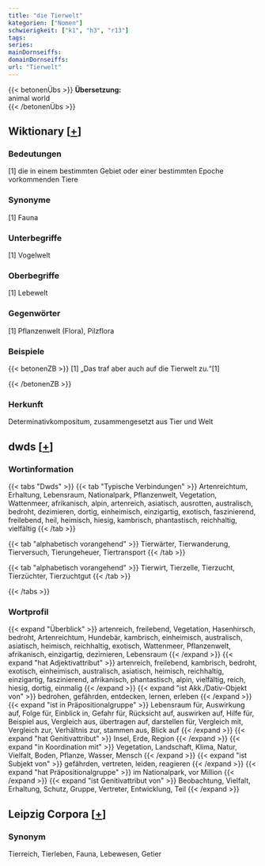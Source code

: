 ```yaml
---
title: "die Tierwelt"
kategorien: ["Nomen"]
schwierigkeit: ["k1", "h3", "r13"]
tags:
series:
mainDornseiffs:
domainDornseiffs:
url: "Tierwelt"
---
```


{{< betonenÜbs >}}
**Übersetzung:**  
animal world  
{{< /betonenÜbs >}}

## Wiktionary [[+](https://de.wiktionary.org/wiki/Tierwelt)]

### Bedeutungen
[1] die in einem bestimmten Gebiet oder einer bestimmten Epoche vorkommenden Tiere  

### Synonyme
[1] Fauna  

### Unterbegriffe
[1] Vogelwelt  

### Oberbegriffe
[1] Lebewelt  

### Gegenwörter
[1] Pflanzenwelt (Flora), Pilzflora  

### Beispiele
{{< betonenZB >}}
[1] „Das traf aber auch auf die Tierwelt zu.“[1]  

{{< /betonenZB >}}
### Herkunft
Determinativkompositum, zusammengesetzt aus Tier und Welt  



## dwds [[+](https://www.dwds.de/wb/Tierwelt)]

### Wortinformation
{{< tabs "Dwds" >}}
{{< tab "Typische Verbindungen" >}}
Artenreichtum, Erhaltung, Lebensraum, Nationalpark, Pflanzenwelt, Vegetation, Wattenmeer, afrikanisch, alpin, artenreich, asiatisch, ausrotten, australisch, bedroht, dezimieren, dortig, einheimisch, einzigartig, exotisch, faszinierend, freilebend, heil, heimisch, hiesig, kambrisch, phantastisch, reichhaltig, vielfältig
{{< /tab >}}

{{< tab "alphabetisch vorangehend" >}}
Tierwärter, Tierwanderung, Tierversuch, Tierungeheuer, Tiertransport
{{< /tab >}}

{{< tab "alphabetisch vorangehend" >}}
Tierwirt, Tierzelle, Tierzucht, Tierzüchter, Tierzuchtgut
{{< /tab >}}

{{< /tabs >}}

### Wortprofil
{{< expand "Überblick" >}} artenreich, freilebend, Vegetation, Hasenhirsch, bedroht, Artenreichtum, Hundebär, kambrisch, einheimisch, australisch, asiatisch, heimisch, reichhaltig, exotisch, Wattenmeer, Pflanzenwelt, afrikanisch, einzigartig, dezimieren, Lebensraum {{< /expand >}}
{{< expand "hat Adjektivattribut" >}} artenreich, freilebend, kambrisch, bedroht, exotisch, einheimisch, australisch, asiatisch, heimisch, reichhaltig, einzigartig, faszinierend, afrikanisch, phantastisch, alpin, vielfältig, reich, hiesig, dortig, einmalig {{< /expand >}}
{{< expand "ist Akk./Dativ-Objekt von" >}} bedrohen, gefährden, entdecken, lernen, erleben {{< /expand >}}
{{< expand "ist in Präpositionalgruppe" >}} Lebensraum für, Auswirkung auf, Folge für, Einblick in, Gefahr für, Rücksicht auf, auswirken auf, Hilfe für, Beispiel aus, Vergleich aus, übertragen auf, darstellen für, Vergleich mit, Vergleich zur, Verhältnis zur, stammen aus, Blick auf {{< /expand >}}
{{< expand "hat Genitivattribut" >}} Insel, Erde, Region {{< /expand >}}
{{< expand "in Koordination mit" >}} Vegetation, Landschaft, Klima, Natur, Vielfalt, Boden, Pflanze, Wasser, Mensch {{< /expand >}}
{{< expand "ist Subjekt von" >}} gefährden, vertreten, leiden, reagieren {{< /expand >}}
{{< expand "hat Präpositionalgruppe" >}} im Nationalpark, vor Million {{< /expand >}}
{{< expand "ist Genitivattribut von" >}} Beobachtung, Vielfalt, Erhaltung, Schutz, Gruppe, Vertreter, Entwicklung, Teil {{< /expand >}}

## Leipzig Corpora [[+](https://corpora.uni-leipzig.de/en/res?word=Tierwelt&corpusId=deu_newscrawl-public_2018)]


### Synonym
Tierreich, Tierleben, Fauna, Lebewesen, Getier

